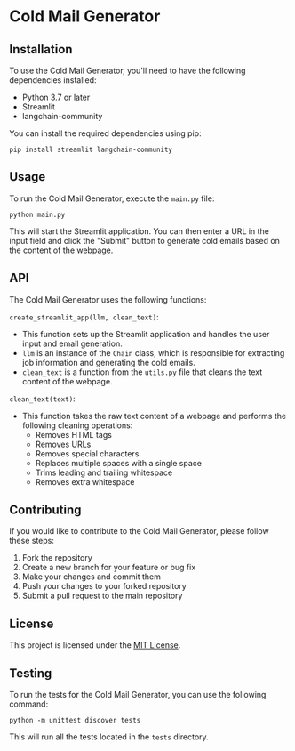 # Cold Mail Generator

## Installation

To use the Cold Mail Generator, you'll need to have the following dependencies installed:

- Python 3.7 or later
- Streamlit
- langchain-community

You can install the required dependencies using pip:

```
pip install streamlit langchain-community
```

## Usage

To run the Cold Mail Generator, execute the `main.py` file:

```
python main.py
```

This will start the Streamlit application. You can then enter a URL in the input field and click the "Submit" button to generate cold emails based on the content of the webpage.

## API

The Cold Mail Generator uses the following functions:

`create_streamlit_app(llm, clean_text)`:
- This function sets up the Streamlit application and handles the user input and email generation.
- `llm` is an instance of the `Chain` class, which is responsible for extracting job information and generating the cold emails.
- `clean_text` is a function from the `utils.py` file that cleans the text content of the webpage.

`clean_text(text)`:
- This function takes the raw text content of a webpage and performs the following cleaning operations:
  - Removes HTML tags
  - Removes URLs
  - Removes special characters
  - Replaces multiple spaces with a single space
  - Trims leading and trailing whitespace
  - Removes extra whitespace

## Contributing

If you would like to contribute to the Cold Mail Generator, please follow these steps:

1. Fork the repository
2. Create a new branch for your feature or bug fix
3. Make your changes and commit them
4. Push your changes to your forked repository
5. Submit a pull request to the main repository

## License

This project is licensed under the [MIT License](LICENSE).

## Testing

To run the tests for the Cold Mail Generator, you can use the following command:

```
python -m unittest discover tests
```

This will run all the tests located in the `tests` directory.
